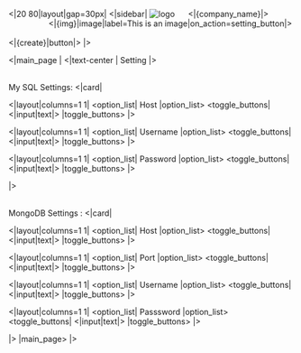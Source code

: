 <|20 80|layout|gap=30px|
<|sidebar|
![logo](minibox_.png)
&nbsp;&nbsp;&nbsp;&nbsp; 
<|{company_name}|> 
&nbsp;&nbsp;&nbsp;&nbsp;&nbsp;&nbsp;&nbsp;&nbsp;&nbsp;&nbsp;&nbsp;&nbsp;&nbsp;&nbsp;&nbsp;&nbsp;&nbsp;
<|{img}|image|label=This is an image|on_action=setting_button|>
<br/><br/>
<|{create}|button|>
|>


<|main_page |
<|text-center |
Setting
|>
<br/><br/>

My SQL Settings:
<|card|

<|layout|columns=1 1|
<option_list|
Host
|option_list>
<toggle_buttons|
<|input|text|>
|toggle_buttons>
|>

<|layout|columns=1 1|
<option_list|
Username
|option_list>
<toggle_buttons|
<|input|text|>
|toggle_buttons>
|>

<|layout|columns=1 1|
<option_list|
Password
|option_list>
<toggle_buttons|
<|input|text|>
|toggle_buttons>
|>


|>
<br/><br/>

MongoDB Settings :
<|card|

<|layout|columns=1 1|
<option_list|
Host
|option_list>
<toggle_buttons|
<|input|text|>
|toggle_buttons>
|>

<|layout|columns=1 1|
<option_list|
Port
|option_list>
<toggle_buttons|
<|input|text|>
|toggle_buttons>
|>

<|layout|columns=1 1|
<option_list|
Username
|option_list>
<toggle_buttons|
<|input|text|>
|toggle_buttons>
|>

<|layout|columns=1 1|
<option_list|
Passsword
|option_list>
<toggle_buttons|
<|input|text|>
|toggle_buttons>
|>

|>
|main_page>
|>